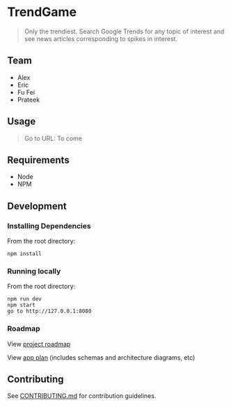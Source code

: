 # TrendGame
> Only the trendiest. Search Google Trends for any topic of interest and see news articles corresponding to spikes in interest.

## Team

- Alex 
- Eric
- Fu Fei
- Prateek

## Usage
> Go to URL: To come

## Requirements

- Node
- NPM

## Development

### Installing Dependencies

From the root directory:

`npm install`

### Running locally

From the root directory:

```
npm run dev
npm start
go to http://127.0.0.1:8080
```

### Roadmap

View [project roadmap](https://trello.com/b/BjnjAi3J/roadmap)

View [app plan](https://docs.google.com/document/d/1nDF9P4ReoH7WA3XBcZ-r-DGHGFVo0wpsa2f1SZEy1HU/edit?usp=sharing) (includes schemas and architecture diagrams, etc)

## Contributing
See [CONTRIBUTING.md](https://github.com/TrendGame/TrendGame/blob/master/CONTRIBUTING.md) for contribution guidelines.

